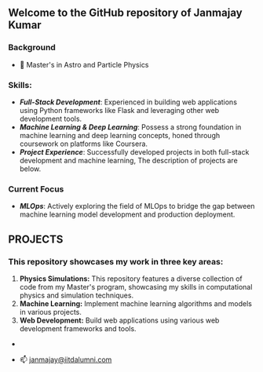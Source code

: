 ## Welcome to the GitHub repository of Janmajay Kumar
 ### Background
- 🔭  Master's in Astro and Particle Physics
### Skills:
- ***Full-Stack Development***: Experienced in building web applications using Python frameworks like Flask and leveraging other web development tools.
- ***Machine Learning & Deep Learning***: Possess a strong foundation in machine learning and deep learning concepts, honed through coursework on platforms like Coursera.
- ***Project Experience***: Successfully developed projects in both full-stack development and machine learning, The description of projects are below. 
### Current Focus
- ***MLOps***: Actively exploring the field of MLOps to bridge the gap between machine learning model development and production deployment.

## PROJECTS
### This repository showcases my work in three key areas:
1. **Physics Simulations:** This repository features a diverse collection of code from my Master's program, showcasing my skills in computational physics and simulation techniques.
2. **Machine Learning:** Implement machine learning algorithms and models in various projects.
3. **Web Development:** Build web applications using various web development frameworks and tools.

-

- 📫 janmajay@iitdalumni.com
